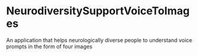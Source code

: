# NeurodiversitySupportVoiceToImages
An application that helps neurologically diverse people to understand voice prompts in the form of four images
